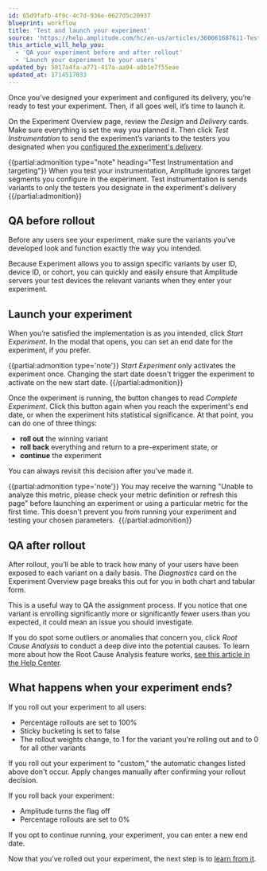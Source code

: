 ```yaml
---
id: 65d9fafb-4f9c-4c7d-936e-0627d5c20937
blueprint: workflow
title: 'Test and launch your experiment'
source: 'https://help.amplitude.com/hc/en-us/articles/360061687611-Test-and-launch-your-experiment'
this_article_will_help_you:
  - 'QA your experiment before and after rollout'
  - 'Launch your experiment to your users'
updated_by: 5817a4fa-a771-417a-aa94-a0b1e7f55eae
updated_at: 1714517033
---
```

Once you’ve designed your experiment and configured its delivery, you’re ready to test your experiment. Then, if all goes well, it’s time to launch it.

On the Experiment Overview page, review the *Design* and *Delivery* cards. Make sure everything is set the way you planned it. Then click *Test Instrumentation* to send the experiment’s variants to the testers you designated when you [configured the experiment's delivery](/docs/feature-experiment/workflow/configure-delivery).

{{partial:admonition type="note" heading="Test Instrumentation and targeting"}}
When you test your instrumentation, Amplitude ignores target segments you configure in the experiment. Test instrumentation is sends variants to only the testers you designate in the experiment's delivery
{{/partial:admonition}}

## QA before rollout

Before any users see your experiment, make sure the variants you’ve developed look and function exactly the way you intended.

Because Experiment allows you to assign specific variants by user ID, device ID, or cohort, you can quickly and easily ensure that Amplitude servers your test devices the relevant variants when they enter your experiment. 

## Launch your experiment

When you’re satisfied the implementation is as you intended, click *Start Experiment*. In the modal that opens, you can set an end date for the experiment, if you prefer.

{{partial:admonition type='note'}}
*Start Experiment* only activates the experiment once. Changing the start date doesn't trigger the experiment to activate on the new start date.
{{/partial:admonition}}

Once the experiment is running, the button changes to read *Complete Experiment*. Click this button again when you reach the experiment's end date, or when the experiment hits statistical significance. At that point, you can do one of three things:

* **roll out** the winning variant
* **roll back** everything and return to a pre-experiment state, or
* **continue** the experiment

You can always revisit this decision after you've made it.

{{partial:admonition type='note'}}
 You may receive the warning "Unable to analyze this metric, please check your metric definition or refresh this page" before launching an experiment or using a particular metric for the first time. This doesn't prevent you from running your experiment and testing your chosen parameters. 
{{/partial:admonition}}

## QA after rollout

After rollout, you’ll be able to track how many of your users have been exposed to each variant on a daily basis. The *Diagnostics* card on the Experiment Overview page breaks this out for you in both chart and tabular form.

This is a useful way to QA the assignment process. If you notice that one variant is enrolling significantly more or significantly fewer users than you expected, it could mean an issue you should investigate.

If you do spot some outliers or anomalies that concern you, click *Root Cause Analysis* to conduct a deep dive into the potential causes. To learn more about how the Root Cause Analysis feature works, [see this article in the Help Center](/docs/analytics/root-cause-analysis).

## What happens when your experiment ends?

If you roll out your experiment to all users:

* Percentage rollouts are set to 100%
* Sticky bucketing is set to false
* The rollout weights change, to 1 for the variant you're rolling out and to 0 for all other variants

If you roll out your experiment to "custom," the automatic changes listed above don't occur. Apply changes manually after confirming your rollout decision.

If you roll back your experiment:

* Amplitude turns the flag off
* Percentage rollouts are set to 0%

If you opt to continue running, your experiment, you can enter a new end date.

Now that you’ve rolled out your experiment, the next step is to [learn from it](/docs/feature-experiment/workflow/experiment-learnings).
